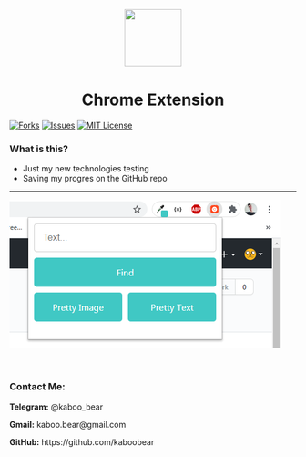 <p align="center">
    <img src="https://img.icons8.com/bubbles/100/000000/rocket.png" width="100" height="100">
</p>

<h1 align="center">Chrome Extension</h1>

[![Forks][forks-shield]][forks-url]
[![Issues][issues-shield]][issues-url]
[![MIT License][license-shield]][license-url]

### What is this?
+ Just my new technologies testing
+ Saving my progres on the GitHub repo

<hr>

![Layout](kaboo1.png)

<br>



<h3>Contact Me:</h3>

<div>
    <p><b>Telegram:</b> @kaboo_bear </p>
</div>

<div>
    <p><b>Gmail:</b> kaboo.bear@gmail.com </p>
</div>

<div>
    <p><b>GitHub:</b> https://github.com/kaboobear</p>
</div>












[forks-shield]: https://img.shields.io/github/forks/kaboobear/Chrome-Extension?style=flat-square
[forks-url]: https://github.com/kaboobear/Chrome-Extension/network/members
[issues-shield]: https://img.shields.io/github/issues/kaboobear/Chrome-Extension.svg?style=flat-square
[issues-url]: https://github.com/kaboobear/Chrome-Extension/issues
[license-shield]: https://img.shields.io/github/license/kaboobear/Chrome-Extension.svg?style=flat-square
[license-url]: https://github.com/kaboobear/Chrome-Extension/blob/master/LICENSE.txt
